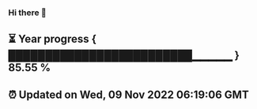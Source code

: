 ### Hi there 👋
⏳ Year progress { █████████████████████████▁▁▁▁▁ } 85.55 %
---
⏰ Updated on Wed, 09 Nov 2022 06:19:06 GMT
---
